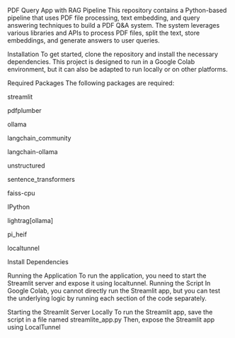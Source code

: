 PDF Query App with RAG Pipeline
This repository contains a Python-based pipeline that uses PDF file processing, text embedding, and query answering techniques to build a PDF Q&A system. The system leverages various libraries and APIs to process PDF files, split the text, store embeddings, and generate answers to user queries.

Installation
To get started, clone the repository and install the necessary dependencies. This project is designed to run in a Google Colab environment, but it can also be adapted to run locally or on other platforms.

Required Packages
The following packages are required:

streamlit

pdfplumber

ollama

langchain_community

langchain-ollama

unstructured

sentence_transformers

faiss-cpu

IPython

lightrag[ollama]

pi_heif

localtunnel

Install Dependencies

Running the Application
To run the application, you need to start the Streamlit server and expose it using localtunnel.
Running the Script
In Google Colab, you cannot directly run the Streamlit app, but you can test the underlying logic by running each section of the code separately.

Starting the Streamlit Server Locally
To run the Streamlit app, save the script in a file named streamlite_app.py
Then, expose the Streamlit app using LocalTunnel
